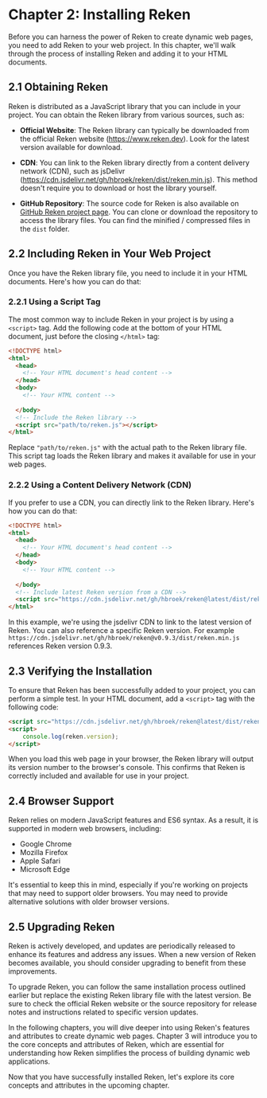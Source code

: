 

# Chapter 2: Installing Reken

Before you can harness the power of Reken to create dynamic web pages, you need to add Reken to your web project. In this chapter, we'll walk through the process of installing Reken and adding it to your HTML documents. 

## 2.1 Obtaining Reken

Reken is distributed as a JavaScript library that you can include in your project. You can obtain the Reken library from various sources, such as:

- **Official Website**: The Reken library can typically be downloaded from the official Reken website (https://www.reken.dev). Look for the latest version available for download.

- **CDN**: You can link to the Reken library directly from a content delivery network (CDN), such as jsDelivr (https://cdn.jsdelivr.net/gh/hbroek/reken/dist/reken.min.js). This method doesn't require you to download or host the library yourself.

- **GitHub Repository**: The source code for Reken is also available on [GitHub Reken project page](https://github.com/hbroek/reken). You can clone or download the repository to access the library files. You can find the minified / compressed files in the `dist` folder.

## 2.2 Including Reken in Your Web Project

Once you have the Reken library file, you need to include it in your HTML documents. Here's how you can do that:

### 2.2.1 Using a Script Tag

The most common way to include Reken in your project is by using a `<script>` tag. Add the following code at the bottom of your HTML document, just before the closing `</html>` tag:

```html
<!DOCTYPE html>
<html>
  <head>
    <!-- Your HTML document's head content -->
  </head>
  <body>
    <!-- Your HTML content -->
    
  </body>
  <!-- Include the Reken library -->
  <script src="path/to/reken.js"></script>
</html>
```

Replace `"path/to/reken.js"` with the actual path to the Reken library file. This script tag loads the Reken library and makes it available for use in your web pages.

### 2.2.2 Using a Content Delivery Network (CDN)

If you prefer to use a CDN, you can directly link to the Reken library. Here's how you can do that:

```html
<!DOCTYPE html>
<html>
  <head>
    <!-- Your HTML document's head content -->
  </head>
  <body>
    <!-- Your HTML content -->
    
  </body>
  <!-- Include latest Reken version from a CDN -->
  <script src="https://cdn.jsdelivr.net/gh/hbroek/reken@latest/dist/reken.min.js"></script>
</html>
```

In this example, we're using the jsdelivr CDN to link to the latest version of Reken. You can also reference a specific Reken version. For example `https://cdn.jsdelivr.net/gh/hbroek/reken@v0.9.3/dist/reken.min.js` references Reken version 0.9.3.

## 2.3 Verifying the Installation

To ensure that Reken has been successfully added to your project, you can perform a simple test. In your HTML document, add a `<script>` tag with the following code:

```html
<script src="https://cdn.jsdelivr.net/gh/hbroek/reken@latest/dist/reken.min.js"></script>
<script>
    console.log(reken.version);
</script>
```

When you load this web page in your browser, the Reken library will output its version number to the browser's console. This confirms that Reken is correctly included and available for use in your project.

## 2.4 Browser Support

Reken relies on modern JavaScript features and ES6 syntax. As a result, it is supported in modern web browsers, including:

- Google Chrome
- Mozilla Firefox
- Apple Safari
- Microsoft Edge

It's essential to keep this in mind, especially if you're working on projects that may need to support older browsers. You may need to provide alternative solutions with older browser versions.

## 2.5 Upgrading Reken

Reken is actively developed, and updates are periodically released to enhance its features and address any issues. When a new version of Reken becomes available, you should consider upgrading to benefit from these improvements.

To upgrade Reken, you can follow the same installation process outlined earlier but replace the existing Reken library file with the latest version. Be sure to check the official Reken website or the source repository for release notes and instructions related to specific version updates.

In the following chapters, you will dive deeper into using Reken's features and attributes to create dynamic web pages. Chapter 3 will introduce you to the core concepts and attributes of Reken, which are essential for understanding how Reken simplifies the process of building dynamic web applications.

Now that you have successfully installed Reken, let's explore its core concepts and attributes in the upcoming chapter.
